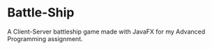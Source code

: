 # Battle-Ship
A Client-Server battleship game made with JavaFX for my Advanced Programming assignment.
